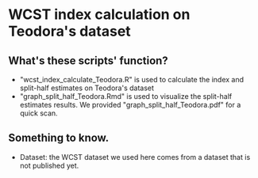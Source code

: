 # WCST index calculation on Teodora's dataset



## What's these scripts' function?

* "wcst_index_calculate_Teodora.R" is used to calculate the index and split-half estimates on Teodora's dataset
* "graph_split_half_Teodora.Rmd" is used to visualize the split-half estimates results. We provided "graph_split_half_Teodora.pdf" for a quick scan.

## Something to know.

* Dataset: the WCST dataset we used here comes from a dataset that is not published yet.